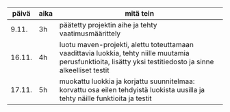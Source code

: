 | päivä    | aika    | mitä tein                                           |
| -------- | ------- | --------------------------------------------------- |
| 9.11.    | 3h      | päätetty projektin aihe ja tehty vaatimusmäärittely |
| 16.11.   | 4h      | luotu maven-projekti, alettu toteuttamaan vaadittavia luokkia, tehty niille muutamia perusfunktioita, lisätty yksi testitiedosto ja sinne alkeelliset testit |
|  17.11.  | 5h      | muokattu luokkia ja korjattu suunnitelmaa: korvattu osa eilen tehdyistä luokista uusilla ja tehty näille funktioita ja testit                                                    |
